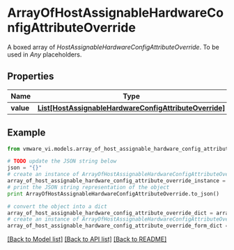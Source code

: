 # ArrayOfHostAssignableHardwareConfigAttributeOverride

A boxed array of *HostAssignableHardwareConfigAttributeOverride*. To be used in *Any* placeholders. 

## Properties
Name | Type | Description | Notes
------------ | ------------- | ------------- | -------------
**value** | [**List[HostAssignableHardwareConfigAttributeOverride]**](HostAssignableHardwareConfigAttributeOverride.md) |  | 

## Example

```python
from vmware_vi.models.array_of_host_assignable_hardware_config_attribute_override import ArrayOfHostAssignableHardwareConfigAttributeOverride

# TODO update the JSON string below
json = "{}"
# create an instance of ArrayOfHostAssignableHardwareConfigAttributeOverride from a JSON string
array_of_host_assignable_hardware_config_attribute_override_instance = ArrayOfHostAssignableHardwareConfigAttributeOverride.from_json(json)
# print the JSON string representation of the object
print ArrayOfHostAssignableHardwareConfigAttributeOverride.to_json()

# convert the object into a dict
array_of_host_assignable_hardware_config_attribute_override_dict = array_of_host_assignable_hardware_config_attribute_override_instance.to_dict()
# create an instance of ArrayOfHostAssignableHardwareConfigAttributeOverride from a dict
array_of_host_assignable_hardware_config_attribute_override_form_dict = array_of_host_assignable_hardware_config_attribute_override.from_dict(array_of_host_assignable_hardware_config_attribute_override_dict)
```
[[Back to Model list]](../README.md#documentation-for-models) [[Back to API list]](../README.md#documentation-for-api-endpoints) [[Back to README]](../README.md)


